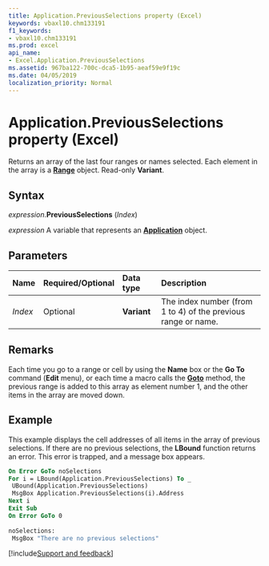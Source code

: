 ```yaml
---
title: Application.PreviousSelections property (Excel)
keywords: vbaxl10.chm133191
f1_keywords:
- vbaxl10.chm133191
ms.prod: excel
api_name:
- Excel.Application.PreviousSelections
ms.assetid: 967ba122-700c-dca5-1b95-aeaf59e9f19c
ms.date: 04/05/2019
localization_priority: Normal
---
```



# Application.PreviousSelections property (Excel)

Returns an array of the last four ranges or names selected. Each element in the array is a **[Range](Excel.Range(object).md)** object. Read-only **Variant**.


## Syntax

_expression_.**PreviousSelections** (_Index_)

_expression_ A variable that represents an **[Application](Excel.Application(object).md)** object.


## Parameters

|Name|Required/Optional|Data type|Description|
|:-----|:-----|:-----|:-----|
| _Index_|Optional| **Variant**|The index number (from 1 to 4) of the previous range or name.|

## Remarks

Each time you go to a range or cell by using the **Name** box or the **Go To** command (**Edit** menu), or each time a macro calls the **[Goto](Excel.Application.Goto.md)** method, the previous range is added to this array as element number 1, and the other items in the array are moved down.


## Example

This example displays the cell addresses of all items in the array of previous selections. If there are no previous selections, the **LBound** function returns an error. This error is trapped, and a message box appears.

```vb
On Error GoTo noSelections 
For i = LBound(Application.PreviousSelections) To _ 
 UBound(Application.PreviousSelections) 
 MsgBox Application.PreviousSelections(i).Address 
Next i 
Exit Sub 
On Error GoTo 0 
 
noSelections: 
 MsgBox "There are no previous selections"
```




[!include[Support and feedback](~/includes/feedback-boilerplate.md)]